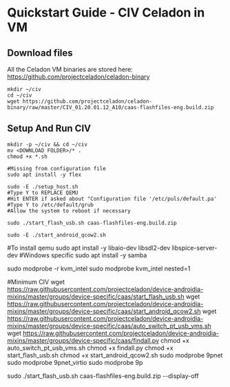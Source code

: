 # Quickstart Guide - CIV Celadon in VM

## Download files
All the Celadon VM binaries are stored here: https://github.com/projectceladon/celadon-binary
```
mkdir ~/civ
cd ~/civ
wget https://github.com/projectceladon/celadon-binary/raw/master/CIV_01.20.01.12_A10/caas-flashfiles-eng.build.zip

```

## Setup And Run CIV
```
mkdir -p ~/civ && cd ~/civ
mv <DOWNLOAD FOLDER>/* .
chmod +x *.sh

#Missing from configuration file
sudo apt install -y flex

sudo -E ./setup_host.sh
#Type Y to REPLACE QEMU
#Hit ENTER if asked about "Configuration file '/etc/puls/default.pa'
#Type Y to /etc/default/grub
#Allow the system to reboot if necessary

sudo ./start_flash_usb.sh caas-flashfiles-eng.build.zip

sudo -E ./start_android_qcow2.sh
```
#To install qemu
sudo apt install -y libaio-dev libsdl2-dev libspice-server-dev 
#Windows specific
sudo apt install -y samba

sudo modprobe -r kvm_intel
sudo modprobe kvm_intel nested=1

#Minimum CIV
	wget https://raw.githubusercontent.com/projectceladon/device-androidia-mixins/master/groups/device-specific/caas/start_flash_usb.sh
    wget https://raw.githubusercontent.com/projectceladon/device-androidia-mixins/master/groups/device-specific/caas/start_android_qcow2.sh
    wget https://raw.githubusercontent.com/projectceladon/device-androidia-mixins/master/groups/device-specific/caas/auto_switch_pt_usb_vms.sh
    wget https://raw.githubusercontent.com/projectceladon/device-androidia-mixins/master/groups/device-specific/caas/findall.py
    chmod +x auto_switch_pt_usb_vms.sh
    chmod +x findall.py
    chmod +x start_flash_usb.sh
    chmod +x start_android_qcow2.sh
	sudo modprobe 9pnet
    sudo modprobe 9pnet_virtio
    sudo modprobe 9p

sudo ./start_flash_usb.sh caas-flashfiles-eng.build.zip --display-off



